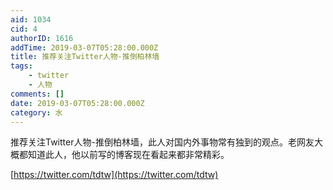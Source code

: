 ```yaml
---
aid: 1034
cid: 4
authorID: 1616
addTime: 2019-03-07T05:28:00.000Z
title: 推荐关注Twitter人物-推倒柏林墙
tags:
    - twitter
    - 人物
comments: []
date: 2019-03-07T05:28:00.000Z
category: 水
---
```


推荐关注Twitter人物-推倒柏林墙，此人对国内外事物常有独到的观点。老网友大概都知道此人，他以前写的博客现在看起来都非常精彩。

[https://twitter.com/tdtw](https://twitter.com/tdtw)
